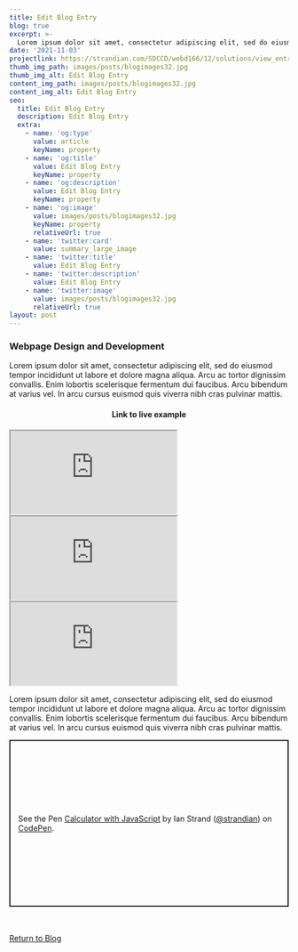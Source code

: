 ```yaml
---
title: Edit Blog Entry
blog: true
excerpt: >-
  Lorem ipsum dolor sit amet, consectetur adipiscing elit, sed do eiusmod tempor incididunt ut labore et dolore magna aliqua. Arcu ac tortor dignissim convallis. Enim lobortis scelerisque fermentum dui faucibus. Arcu bibendum at varius vel. In arcu cursus euismod quis viverra nibh cras pulvinar mattis.
date: '2021-11-03'
projectlink: https://strandian.com/SDCCD/webd166/12/solutions/view_entries.php
thumb_img_path: images/posts/blogimages32.jpg
thumb_img_alt: Edit Blog Entry
content_img_path: images/posts/blogimages32.jpg
content_img_alt: Edit Blog Entry
seo:
  title: Edit Blog Entry
  description: Edit Blog Entry
  extra:
    - name: 'og:type'
      value: article
      keyName: property
    - name: 'og:title'
      value: Edit Blog Entry
      keyName: property
    - name: 'og:description'
      value: Edit Blog Entry
      keyName: property
    - name: 'og:image'
      value: images/posts/blogimages32.jpg
      keyName: property
      relativeUrl: true
    - name: 'twitter:card'
      value: summary_large_image
    - name: 'twitter:title'
      value: Edit Blog Entry
    - name: 'twitter:description'
      value: Edit Blog Entry
    - name: 'twitter:image'
      value: images/posts/blogimages32.jpg
      relativeUrl: true
layout: post
---
```


### Webpage Design and Development
Lorem ipsum dolor sit amet, consectetur adipiscing elit, sed do eiusmod tempor incididunt ut labore et dolore magna aliqua. Arcu ac tortor dignissim convallis. Enim lobortis scelerisque fermentum dui faucibus. Arcu bibendum at varius vel. In arcu cursus euismod quis viverra nibh cras pulvinar mattis.

<h4 align="center">
Link to live example
</h4>
<div id="hideweb1">
  <div class="thumbnail-container" title="Web Development Portfolio"><a href="https://strandian.com/SDCCD/webd166/12/solutions/view_entries.php" target="_blank">
    <div class="thumbnail">
      <iframe src="https://strandian.com/SDCCD/webd166/12/solutions/view_entries.php" onload="this.style.opacity = 1"></iframe>
    </div>
    </a> </div>
</div>
<div id="hideweb2">
  <div class="thumbnail-container" title="Web Development Portfolio"><a href="https://strandian.com/SDCCD/webd166/12/solutions/view_entries.php" target="_blank">
    <div class="thumbnail">
      <iframe src="https://strandian.com/SDCCD/webd166/12/solutions/view_entries.php" onload="this.style.opacity = 1"></iframe>
    </div>
    </a> </div>
</div>
<div id="hideweb3">
  <div class="thumbnail-container" title="Web Development Portfolio"><a href="https://strandian.com/SDCCD/webd166/12/solutions/view_entries.php" target="_blank">
    <div class="thumbnail">
      <iframe src="https://strandian.com/SDCCD/webd166/12/solutions/view_entries.php" onload="this.style.opacity = 1"></iframe>
    </div>
    </a> </div>
</div>

Lorem ipsum dolor sit amet, consectetur adipiscing elit, sed do eiusmod tempor incididunt ut labore et dolore magna aliqua. Arcu ac tortor dignissim convallis. Enim lobortis scelerisque fermentum dui faucibus. Arcu bibendum at varius vel. In arcu cursus euismod quis viverra nibh cras pulvinar mattis.

<p class="codepen" data-height="300" data-default-tab="html,result" data-slug-hash="ZEXyOEj" data-user="strandian" style="height: 300px; box-sizing: border-box; display: flex; align-items: center; justify-content: center; border: 2px solid; margin: 1em 0; padding: 1em;">
  <span>See the Pen <a href="https://codepen.io/strandian/pen/ZEXyOEj">
  Calculator with JavaScript</a> by Ian Strand (<a href="https://codepen.io/strandian">@strandian</a>)
  on <a href="https://codepen.io">CodePen</a>.</span>
</p>

<br />
<br />
<a class="button" href="/blog/">
  Return to Blog
</a>

<script async src="https://cpwebassets.codepen.io/assets/embed/ei.js"></script>